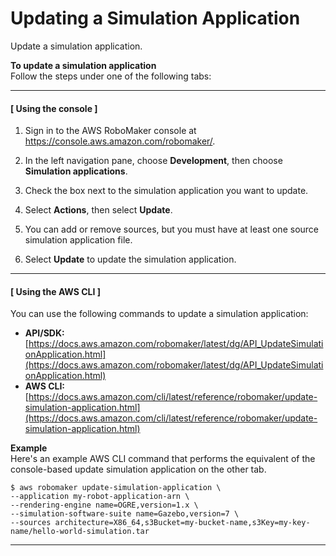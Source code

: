 # Updating a Simulation Application<a name="update-simulation-application"></a>

Update a simulation application\.

**To update a simulation application**  
Follow the steps under one of the following tabs:

------
#### [ Using the console ]<a name="proc-update-simulation-application-con"></a>

1. Sign in to the AWS RoboMaker console at [https://console\.aws\.amazon\.com/robomaker/](https://console.aws.amazon.com/robomaker/)\.

1. In the left navigation pane, choose **Development**, then choose **Simulation applications**\.

1. Check the box next to the simulation application you want to update\.

1. Select **Actions**, then select **Update**\.

1. You can add or remove sources, but you must have at least one source simulation application file\.

1. Select **Update** to update the simulation application\.

------
#### [ Using the AWS CLI ]<a name="proc-update-simulation-application-api"></a>

You can use the following commands to update a simulation application:
+ **API/SDK:** [https://docs.aws.amazon.com/robomaker/latest/dg/API_UpdateSimulationApplication.html](https://docs.aws.amazon.com/robomaker/latest/dg/API_UpdateSimulationApplication.html)
+ **AWS CLI:** [https://docs.aws.amazon.com/cli/latest/reference/robomaker/update-simulation-application.html](https://docs.aws.amazon.com/cli/latest/reference/robomaker/update-simulation-application.html)

**Example**  
Here's an example AWS CLI command that performs the equivalent of the console\-based update simulation application on the other tab\.  

```
$ aws robomaker update-simulation-application \
--application my-robot-application-arn \
--rendering-engine name=OGRE,version=1.x \
--simulation-software-suite name=Gazebo,version=7 \
--sources architecture=X86_64,s3Bucket=my-bucket-name,s3Key=my-key-name/hello-world-simulation.tar
```

------